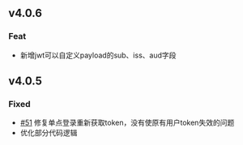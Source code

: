 ## v4.0.6
### Feat
- 新增jwt可以自定义payload的sub、iss、aud字段

## v4.0.5
### Fixed
- [#51](https://github.com/phper666/jwt-auth/issues/51) 修复单点登录重新获取token，没有使原有用户token失效的问题
- 优化部分代码逻辑
